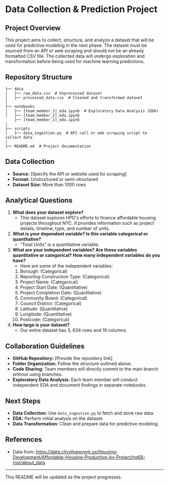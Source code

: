 # Data Collection & Prediction Project

## Project Overview
This project aims to collect, structure, and analyze a dataset that will be used for predictive modeling in the next phase. The dataset must be sourced from an API or web scraping and should not be an already formatted CSV file. The collected data will undergo exploration and transformation before being used for machine learning predictions.

## Repository Structure
```
├── data
│   ├── raw_data.csv  # Unprocessed dataset
│   ├── processed_data.csv  # Cleaned and transformed dataset
│
├── notebooks
│   ├── [team_member_1]_eda.ipynb  # Exploratory Data Analysis (EDA)
│   ├── [team_member_2]_eda.ipynb
    ├── [team_member_2]_eda.ipynb
│
├── scripts
│   ├── data_ingestion.py  # API call or web scraping script to collect data
│
├── README.md  # Project documentation
```

## Data Collection
- **Source:** [Specify the API or website used for scraping]
- **Format:** Unstructured or semi-structured
- **Dataset Size:** More than 1000 rows

## Analytical Questions
1. **What does your dataset explore?**
   - This dataset explores HPD's efforts to finance affordable housing projects throughout NYC. It provides information such as project details, timeline, type, and number of units.
2. **What is your dependent variable? Is this variable categorical or quantitative?**
   - "Total Units" is a quantitative variable.
3. **What are your independent variables? Are these variables quantitative or categorical? How many independent variables do you have?**
   - Here are some of the independent variables:
    1. Borough: (Categorical)
    2. Reporting Construction Type: (Categorical)
    3. Project Name: (Categorical)
    4. Project Start Date: (Quantitative)
    5. Project Completion Date: (Quantitative)
    6. Community Board: (Categorical) 
    7. Council District: (Categorical)
    8. Latitude: (Quantitative)
    9. Longitude: (Quantitative)
    10. Postcode: (Categorical)
4. **How large is your dataset?**
   - Our entire dataset has 3, 634 rows and 19 columns.

## Collaboration Guidelines
- **GitHub Repository:** [Provide the repository link]
- **Folder Organization:** Follow the structure outlined above.
- **Code Sharing:** Team members will directly commit to the main branch without using branches.
- **Exploratory Data Analysis:** Each team member will conduct independent EDA and document findings in separate notebooks.

## Next Steps
- **Data Collection:** Use `data_ingestion.py` to fetch and store raw data.
- **EDA:** Perform initial analysis on the dataset.
- **Data Transformation:** Clean and prepare data for predictive modeling.

## References
- Data from: https://data.cityofnewyork.us/Housing-Development/Affordable-Housing-Production-by-Project/hq68-rnsi/about_data

---
This README will be updated as the project progresses.

